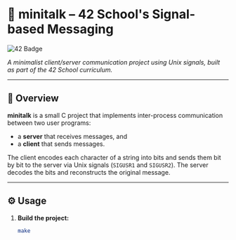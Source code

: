 # 📨 minitalk – 42 School's Signal-based Messaging

![42 Badge](https://img.shields.io/badge/42-Minitalk-blue)

*A minimalist client/server communication project using Unix signals, built as part of the 42 School curriculum.*

---

## 🚀 Overview

**minitalk** is a small C project that implements inter-process communication between two user programs:
- a **server** that receives messages, and
- a **client** that sends messages.

The client encodes each character of a string into bits and sends them bit by bit to the server via Unix signals (`SIGUSR1` and `SIGUSR2`).
The server decodes the bits and reconstructs the original message.

---

## ⚙️ Usage

1. **Build the project:**
   ```bash
   make
